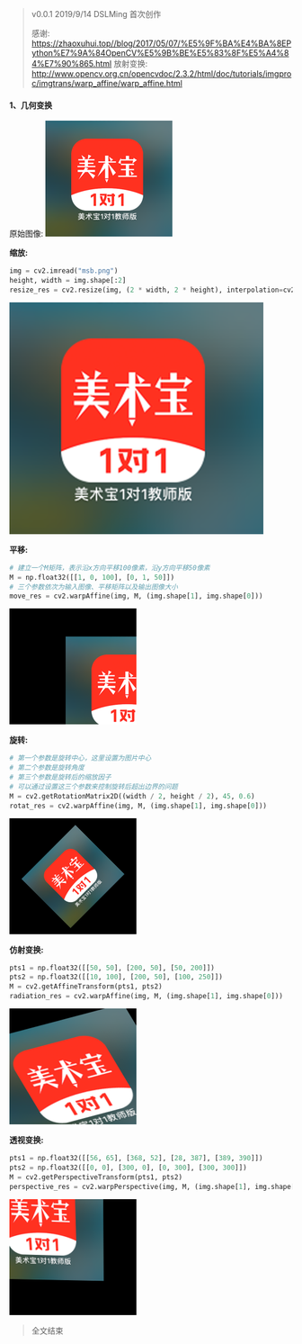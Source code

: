 > v0.0.1 2019/9/14 DSLMing
> 首次创作
>
> 感谢:
> https://zhaoxuhui.top//blog/2017/05/07/%E5%9F%BA%E4%BA%8EPython%E7%9A%84OpenCV%E5%9B%BE%E5%83%8F%E5%A4%84%E7%90%865.html
> 放射变换: http://www.opencv.org.cn/opencvdoc/2.3.2/html/doc/tutorials/imgproc/imgtrans/warp_affine/warp_affine.html


#### 1、几何变换
原始图像:
<img src="msb.png">

**缩放:**
```python
img = cv2.imread("msb.png")
height, width = img.shape[:2]
resize_res = cv2.resize(img, (2 * width, 2 * height), interpolation=cv2.INTER_CUBIC)
```
<img src="resize.png">

**平移:**
```python
# 建立一个M矩阵，表示沿x方向平移100像素，沿y方向平移50像素
M = np.float32([[1, 0, 100], [0, 1, 50]])
# 三个参数依次为输入图像、平移矩阵以及输出图像大小
move_res = cv2.warpAffine(img, M, (img.shape[1], img.shape[0]))
```
<img src="move_res.png">

**旋转:**
```python
# 第一个参数是旋转中心，这里设置为图片中心
# 第二个参数是旋转角度
# 第三个参数是旋转后的缩放因子
# 可以通过设置这三个参数来控制旋转后超出边界的问题
M = cv2.getRotationMatrix2D((width / 2, height / 2), 45, 0.6)
rotat_res = cv2.warpAffine(img, M, (img.shape[1], img.shape[0]))
```
<img src="rotat_res.png">

**仿射变换:**
```python
pts1 = np.float32([[50, 50], [200, 50], [50, 200]])
pts2 = np.float32([[10, 100], [200, 50], [100, 250]])
M = cv2.getAffineTransform(pts1, pts2)
radiation_res = cv2.warpAffine(img, M, (img.shape[1], img.shape[0]))
```
<img src="radiation_res.png">

**透视变换:**
```python
pts1 = np.float32([[56, 65], [368, 52], [28, 387], [389, 390]])
pts2 = np.float32([[0, 0], [300, 0], [0, 300], [300, 300]])
M = cv2.getPerspectiveTransform(pts1, pts2)
perspective_res = cv2.warpPerspective(img, M, (img.shape[1], img.shape[0]))
```
<img src="perspective_res.png">


> 全文结束
